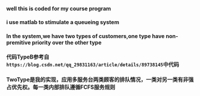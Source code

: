 #### well this is coded for my course program
#### i use matlab to stimulate a queueing system 
#### In the system,we have two types of customers,one type have non-premitive priority over the other type

#### 代码TypeB参考自`https://blog.csdn.net/qq_29831163/article/details/89738145`中代码
#### TwoType是我的实现，应用多服务台两类顾客的排队情况，一类对另一类有非强占优先权。每一类内部排队遵循FCFS服务规则